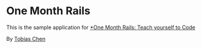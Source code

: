# One Month Rails

This is the sample application for 
[*One Month Rails: Teach yourself to Code](http://onemonethrails.com)

By [Tobias Chen](http://tobiaschen.com)